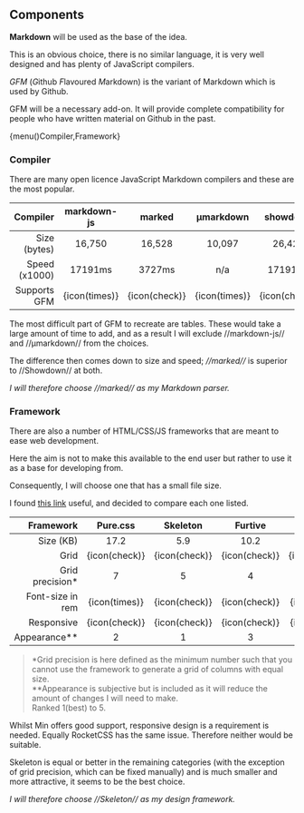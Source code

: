 ## Components

**Markdown** will be used as the base of the idea.

This is an obvious choice, there is no similar language, it is very well designed and
has plenty of JavaScript compilers.

*GFM* (*G*ithub *F*lavoured *M*arkdown) is the variant of Markdown which is used by Github.

GFM will be a necessary add-on. It will provide complete compatibility for people who 
have written material on Github in the past.

{menu()Compiler,Framework}

### Compiler

There are many open licence JavaScript Markdown compilers and these are the most popular.

Compiler     |  markdown-js |    marked    | &#181;markdown |   showdown
------------:|:------------:|:------------:|:--------------:|:-------------:
Size (bytes) |    16,750    |    16,528    |    10,097      |    26,423
Speed (x1000)|    17191ms   |    3727ms    |     n/a        |    17191ms
Supports GFM | {icon(times)}| {icon(check)}| {icon(times)}  | {icon(check)}

The most difficult part of GFM to recreate are tables. These would take a large amount of time
to add, and as a result I will exclude //markdown-js// and //&#181;markdown// from the choices.

The difference then comes down to size and speed; *//marked//* is superior to //Showdown// at both.

*I will therefore choose //marked// as my Markdown parser.*

### Framework

There are also a number of HTML/CSS/JS frameworks that are meant to ease web development.

Here the aim is not to make this available to the end user but rather to use it as a 
base for developing from.

Consequently, I will choose one that has a small file size.

I found [this link](//www.hongkiat.com/blog/bootstrap-alternatives/) useful, and decided to compare each one listed.

Framework       |   Pure.css   |   Skeleton   |    Furtive   |     Min      |   RocketCSS    
---------------:|:------------:|:------------:|:------------:|:------------:|:------------:
Size (KB)       |     17.2     |      5.9     |     10.2     |     2.3      |     6.4      
Grid            | {icon(check)}| {icon(check)}| {icon(check)}| {icon(check)}| {icon(times)} 
Grid precision\*|       7      |       5      |       4      |       5      |     n/a      
Font-size in rem| {icon(times)}| {icon(check)}| {icon(check)}| {icon(times)}| {icon(times)} 
Responsive      | {icon(check)}| {icon(check)}| {icon(check)}| {icon(times)}| {icon(times)}
Appearance\*\*  |       2      |      1       |      3       |      5       |      4

> \*Grid precision is here defined as the minimum number such that you cannot use the framework
to generate a grid of columns with equal size.  
> \*\*Appearance is subjective but is included as it will reduce the amount of changes I will need to make.  
> Ranked 1(best) to 5.

Whilst Min offers good support, responsive design is a requirement is needed. Equally RocketCSS has
the same issue. Therefore neither would be suitable.

Skeleton is equal or better in the remaining categories (with the exception of grid precision, which can
be fixed manually) and is much smaller and more attractive, it seems to be the best choice.

*I will therefore choose //Skeleton// as my design framework.*
